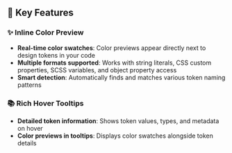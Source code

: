 ## 🎨 Key Features

### ✨ Inline Color Preview

- **Real-time color swatches**: Color previews appear directly next to design tokens in your code
- **Multiple formats supported**: Works with string literals, CSS custom properties, SCSS variables, and object property access
- **Smart detection**: Automatically finds and matches various token naming patterns

### 📚 Rich Hover Tooltips

- **Detailed token information**: Shows token values, types, and metadata on hover
- **Color previews in tooltips**: Displays color swatches alongside token details


